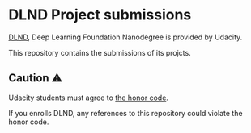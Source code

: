 # DLND Project submissions
[DLND](https://www.udacity.com/course/deep-learning-nanodegree-foundation--nd101), Deep Learning Foundation Nanodegree is provided by Udacity.

This repository contains the submissions of its projcts.

## Caution ⚠️
Udacity students must agree to [the honor code](https://udacity.zendesk.com/hc/en-us/articles/210667103-What-is-the-Udacity-Honor-Code-).

If you enrolls DLND, any references to this repository could violate the honor code.
